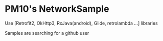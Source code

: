 # PM10's NetworkSample
  Use [Retrofit2, OkHttp3, RxJava(android), Glide, retrolambda ...] libraries

  Samples are searching for a github user